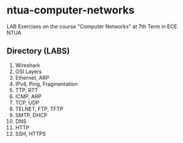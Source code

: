 # ntua-computer-networks
LAB Exercises on the course "Computer Networks" at 7th Term in ECE NTUA

## Directory (LABS)
1. Wireshark
1. OSI Layers
1. Ethernet, ARP
1. IPv4, Ping, Fragmentation
1. TTP, RTT
1. ICMP, ARP
1. TCP, UDP
1. TELNET, FTP, TFTP
1. SMTP, DHCP
1. DNS
1. HTTP
1. SSH, HTTPS

